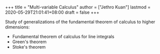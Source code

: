 +++
title = "Multi-variable Calculus"
author = ["Jethro Kuan"]
lastmod = 2020-05-29T21:01:41+08:00
draft = false
+++

Study of generalizations of the fundamental theorem of calculus to
higher dimensions:

- Fundamental theorem of calculus for line integrals
- Green's theorem
- Stoke's theorem
